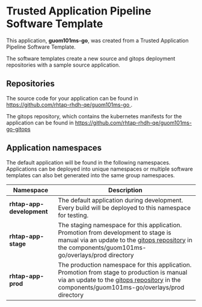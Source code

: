 # Trusted Application Pipeline Software Template

This application, **guom101ms-go**, was created from a Trusted Application Pipeline Software Template.

The software templates create a new source and gitops deployment repositories with a sample source application. 

## Repositories

The source code for your application can be found in [https://github.com/rhtap-rhdh-qe/guom101ms-go ](https://github.com/rhtap-rhdh-qe/guom101ms-go ).
 
The gitops repository, which contains the kubernetes manifests for the application can be found in 
[https://github.com/rhtap-rhdh-qe/guom101ms-go-gitops ](https://github.com/rhtap-rhdh-qe/guom101ms-go-gitops ) 

## Application namespaces 

The default application will be found in the following namespaces. Applications can be deployed into unique namespaces or multiple software templates can also bet generated into the same group namespaces.  

|  Namespace   |  Description   |  
| -------- | -------- |   
| **rhtap-app-development** | The default application during development. Every build will be deployed to this namespace for testing. | 
| **rhtap-app-stage** | The staging namespace for this application. Promotion from development to stage is manual via an update to the [gitops repository](https://github.com/rhtap-rhdh-qe/guom101ms-go-gitops ) in the components/guom101ms-go/overlays/prod directory |  
| **rhtap-app-prod** | The production namespace for this application. Promotion from stage to production is manual via an update to the [gitops repository](https://github.com/rhtap-rhdh-qe/guom101ms-go-gitops ) in the components/guom101ms-go/overlays/prod directory | 